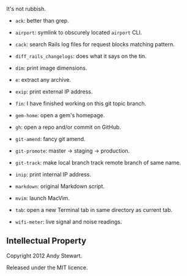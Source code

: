 It's not rubbish.

* `ack`: better than grep.

* `airport`: symlink to obscurely located `airport` CLI.

* `cack`: search Rails log files for request blocks matching pattern.

* `diff_rails_changelogs`: does what it says on the tin.

* `dim`: print image dimensions.

* `e`: extract any archive.

* `exip`: print external IP address.

* `fin`: I have finished working on this git topic branch.

* `gem-home`: open a gem's homepage.

* `gh`: open a repo and/or commit on GitHub.

* `git-amend`: fancy git amend.

* `git-promote`: master → staging → production.

* `git-track`: make local branch track remote branch of same name.

* `inip`: print internal IP address.

* `markdown`: original Markdown script.

* `mvim`: launch MacVim.

* `tab`: open a new Terminal tab in same directory as current tab.

* `wifi-meter`: live signal and noise readings.


## Intellectual Property

Copyright 2012 Andy Stewart.

Released under the MIT licence.
